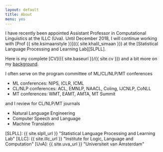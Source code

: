 ```yaml
---
layout: default
title: About
menu: yes
---
```



I have recently been appointed Assistant Professor in Computational Linguistics at the ILLC (Uva). 
Until December 2018, I will continue working with [Prof {{ site.ksimaanstyle }}]({{ site.khalil_simaan }}) at the [Statistical Language Processing and Learning Lab][SLPLL].

Here is my complete [CV]({{ site.baseurl }}/{{ site.cv }}) and a bit more on my [background](pages/background).


I often serve on the program committee of ML/CL/NLP/MT conferences

* ML conferences: NIPS, ICLR, ICML
* CL/NLP conferences: ACL, EMNLP, NAACL, Coling, IJCNLP, CoNLL
* MT conferences: WMT, EAMT, AMTA, MT Summit

and I review for CL/NLP/MT journals

* Natural Language Engineering
* Computer Speech and Language
* Machine Translation



[SLPLL]: {{ site.slpll_url }} "Statistical Language Processing and Learning Lab"
[ILLC]: {{ site.illc_url }} "Institute for Logic, Language and Computation"
[UvA]: {{ site.uva_url }} "Universiteit van Amsterdam"

